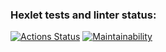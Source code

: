 ### Hexlet tests and linter status:
[![Actions Status](https://github.com/hakon22/frontend-project-44/workflows/hexlet-check/badge.svg)](https://github.com/hakon22/frontend-project-44/actions)
[![Maintainability](https://api.codeclimate.com/v1/badges/446843ccb4c32d8b0d8b/maintainability)](https://codeclimate.com/github/hakon22/frontend-project-44/maintainability)
